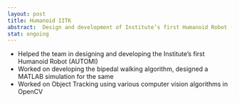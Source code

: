 ```yaml
---
layout: post
title: Humanoid IITK
abstract:  Design and development of Institute’s first Humanoid Robot (AUTOMI). Important contributions are in the development of bipedal walking algorithm and in computer vision team.
stat: ongoing
---
```

- Helped the team in designing and developing the Institute’s first Humanoid Robot (AUTOMI)
- Worked on developing the bipedal walking algorithm, designed a MATLAB simulation for the same
- Worked on Object Tracking using various computer vision algorithms in OpenCV
